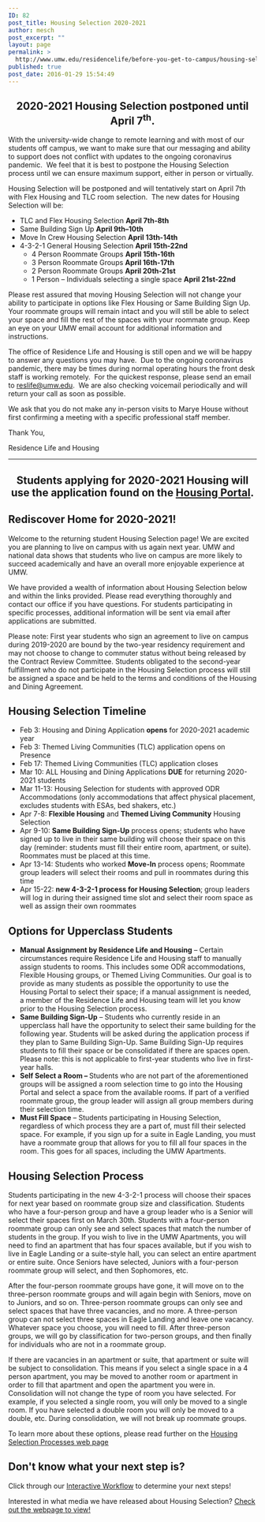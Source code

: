 ```yaml
---
ID: 82
post_title: Housing Selection 2020-2021
author: mesch
post_excerpt: ""
layout: page
permalink: >
  http://www.umw.edu/residencelife/before-you-get-to-campus/housing-selection/
published: true
post_date: 2016-01-29 15:54:49
---
```

<h2 style="text-align: center">2020-2021 Housing Selection postponed until
April 7<sup>th</sup>.</h2>
With the university-wide change to remote learning and with most of our students off campus, we want to make sure that our messaging and ability to support does not conflict with updates to the ongoing coronavirus pandemic.  We feel that it is best to postpone the Housing Selection process until we can ensure maximum support, either in person or virtually.

Housing Selection will be postponed and will tentatively start on April 7th with Flex Housing and TLC room selection.  The new dates for Housing Selection will be:
<ul>
 	<li>TLC and Flex Housing Selection <strong>April 7th-8th</strong></li>
 	<li>Same Building Sign Up <strong>April 9th–10th</strong></li>
 	<li>Move In Crew Housing Selection <strong>April 13th-14th</strong></li>
 	<li>4-3-2-1 General Housing Selection <strong>April 15th-22nd</strong>
<ul>
 	<li>4 Person Roommate Groups <strong>April 15th-16th</strong></li>
 	<li>3 Person Roommate Groups <strong>April 16th-17th</strong></li>
 	<li>2 Person Roommate Groups <strong>April 20th-21st</strong></li>
 	<li>1 Person – Individuals selecting a single space <strong>April 21st-22nd</strong></li>
</ul>
</li>
</ul>
Please rest assured that moving Housing Selection will not change your ability to participate in options like Flex Housing or Same Building Sign Up.  Your roommate groups will remain intact and you will still be able to select your space and fill the rest of the spaces with your roommate group. Keep an eye on your UMW email account for additional information and instructions.

The office of Residence Life and Housing is still open and we will be happy to answer any questions you may have.  Due to the ongoing coronavirus pandemic, there may be times during normal operating hours the front desk staff is working remotely.  For the quickest response, please send an email to <a href="mailto:reslife@umw.edu">reslife@umw.edu</a>.  We are also checking voicemail periodically and will return your call as soon as possible.

We ask that you do not make any in-person visits to Marye House without first confirming a meeting with a specific professional staff member.

Thank You,

Residence Life and Housing

<hr />

<h2 style="text-align: center"><strong>Students applying for 2020-2021 Housing will use the application found on the <a href="https://umw.starrezhousing.com/starrezportal" target="_blank" rel="noopener noreferrer"><u>Housing Portal</u></a>.</strong></h2>
<h2><strong>Rediscover Home for 2020-2021!</strong></h2>
Welcome to the returning student Housing Selection page! We are excited you are planning to live on campus with us again next year. UMW and national data shows that students who live on campus are more likely to succeed academically and have an overall more enjoyable experience at UMW.

We have provided a wealth of information about Housing Selection below and within the links provided. Please read everything thoroughly and contact our office if you have questions. For students participating in specific processes, additional information will be sent via email after applications are submitted.

Please note: First year students who sign an agreement to live on campus during 2019-2020 are bound by the two-year residency requirement and may not choose to change to commuter status without being released by the Contract Review Committee. Students obligated to the second-year fulfillment who do not participate in the Housing Selection process will still be assigned a space and be held to the terms and conditions of the Housing and Dining Agreement.
<h2><strong>Housing Selection Timeline</strong></h2>
<ul>
 	<li>Feb 3: Housing and Dining Application <strong>opens</strong> for 2020-2021 academic year</li>
 	<li>Feb 3: Themed Living Communities (TLC) application opens on Presence</li>
 	<li>Feb 17: Themed Living Communities (TLC) application closes</li>
 	<li>Mar 10: ALL Housing and Dining Applications <strong>DUE</strong> for returning 2020-2021 students</li>
 	<li>Mar 11-13: Housing Selection for students with approved ODR Accommodations (only accommodations that affect physical placement, excludes students with ESAs, bed shakers, etc.)</li>
 	<li>Apr 7-8: <strong>Flexible Housing</strong> and <strong>Themed Living Community</strong> Housing Selection</li>
 	<li>Apr 9-10: <strong>Same Building Sign-Up</strong> process opens; students who have signed up to live in their same building will choose their space on this day (reminder: students must fill their entire room, apartment, or suite). Roommates must be placed at this time.</li>
 	<li>Apr 13-14: Students who worked <strong>Move-In</strong> process opens; Roommate group leaders will select their rooms and pull in roommates during this time</li>
 	<li>Apr 15-22: <strong>new 4-3-2-1 process for Housing Selection</strong>; group leaders will log in during their assigned time slot and select their room space as well as assign their own roommates</li>
</ul>
<h2><strong>Options for Upperclass Students</strong></h2>
<ul>
 	<li><strong>Manual Assignment by Residence Life and Housing</strong> – Certain circumstances require Residence Life and Housing staff to manually assign students to rooms. This includes some ODR accommodations, Flexible Housing groups, or Themed Living Communities. Our goal is to provide as many students as possible the opportunity to use the Housing Portal to select their space; if a manual assignment is needed, a member of the Residence Life and Housing team will let you know prior to the Housing Selection process.</li>
 	<li><strong>Same Building Sign-Up</strong> – Students who currently reside in an upperclass hall have the opportunity to select their same building for the following year. Students will be asked during the application process if they plan to Same Building Sign-Up. Same Building Sign-Up requires students to fill their space or be consolidated if there are spaces open. Please note: this is not applicable to first-year students who live in first-year halls.</li>
 	<li><strong>Self Select a Room – </strong>Students who are not part of the aforementioned groups will be assigned a room selection time to go into the Housing Portal and select a space from the available rooms. If part of a verified roommate group, the group leader will assign all group members during their selection time.</li>
 	<li><strong>Must Fill Space</strong> – Students participating in Housing Selection, regardless of which process they are a part of, must fill their selected space. For example, if you sign up for a suite in Eagle Landing, you must have a roommate group that allows for you to fill all four spaces in the room. This goes for all spaces, including the UMW Apartments.</li>
</ul>
<h2>Housing Selection Process</h2>
Students participating in the new 4-3-2-1 process will choose their spaces for next year based on roommate group size and classification. Students who have a four-person group and have a group leader who is a Senior will select their spaces first on March 30th. Students with a four-person roommate group can only see and select spaces that match the number of students in the group. If you wish to live in the UMW Apartments, you will need to find an apartment that has four spaces available, but if you wish to live in Eagle Landing or a suite-style hall, you can select an entire apartment or entire suite. Once Seniors have selected, Juniors with a four-person roommate group will select, and then Sophomores, etc.

After the four-person roommate groups have gone, it will move on to the three-person roommate groups and will again begin with Seniors, move on to Juniors, and so on. Three-person roommate groups can only see and select spaces that have three vacancies, and no more. A three-person group can not select three spaces in Eagle Landing and leave one vacancy. Whatever space you choose, you will need to fill. After three-person groups, we will go by classification for two-person groups, and then finally for individuals who are not in a roommate group.

If there are vacancies in an apartment or suite, that apartment or suite will be subject to consolidation. This means if you select a single space in a 4 person apartment, you may be moved to another room or apartment in order to fill that apartment and open the apartment you were in. Consolidation will not change the type of room you have selected. For example, if you selected a single room, you will only be moved to a single room. If you have selected a double room you will only be moved to a double, etc. During consolidation, we will not break up roommate groups.

To learn more about these options, please read further on the <u><a href="http://www.umw.edu/residencelife/before-you-get-to-campus/housing-selection/processes/">Housing Selection Processes web page</a></u>
<h2>Don't know what your next step is?</h2>
Click through our <a href="https://docs.google.com/presentation/d/1mTZ_hHIvdFySGIkWQp0QFPbpNKYItlvaBbJ7B4jqGMY/present?usp=sharing" target="_blank" rel="noopener noreferrer">Interactive Workflow</a> to determine your next steps!

Interested in what media we have released about Housing Selection? <a href="http://www.umw.edu/residencelife/before-you-get-to-campus/housing-selection/housing-selection-media/" target="_blank" rel="noopener noreferrer">Check out the webpage to view!</a>